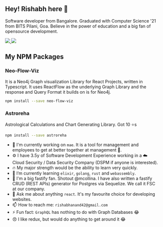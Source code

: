 <!--
**rish-0-0/rish-0-0** is a ✨ _special_ ✨ repository because its `README.md` (this file) appears on your GitHub profile.
-->
## Hey! Rishabh here 👋

Software developer from Bangalore. Graduated with Computer Science '21 from BITS Pilani, Goa. Believe in the power of education and a big fan of opensource development.

<a href="https://www.linkedin.com/in/rish-0-0" rel="nofollow noreferrer">
  <img src="https://img.shields.io/badge/LinkedIn-0077B5?style=for-the-badge&logo=linkedin&logoColor=white" />
</a>

<a href="https://leetcode.com/u/rish-0-0/" rel="nofollow noreferrer">
  <img src="https://img.shields.io/badge/-LeetCode-FFA116?style=for-the-badge&logo=LeetCode&logoColor=black" />
</a>

## My NPM Packages

### Neo-Flow-Viz

It is a Neo4j Graph visualization Library for React Projects, written in Typescript. It uses ReactFlow as the underlying Graph Library and the response and Query Format it builds on is for Neo4j.

```bash
npm install --save neo-flow-viz
```

### Astroreha

Astrological Calculations and Chart Generating Library. Got 10 ⭐s

```bash
npm install --save astroreha
```

- 🔭 I'm currently working on `mae`. It is a tool for management and employees to get at better together at management 🤝.
- ⚙️ I have 3.5y of Software Development Experience working in a ☁️ Cloud Security / Data Security Company (DSPM if anyone is interested).
- 🔥 My major strength would be the ability to learn very quickly. 
- 🌱 I’m currently learning `elixir`, `golang`, `rust` and `webassembly`.
- 👯 I'm a big fastify fan. Shotout @mcollina. I have also written a fastify CRUD (REST APIs) generator for Postgres via Sequelize. We call it FSC at our company. 
- 💬 Ask me about anything `react`. It's my favourite choice for developing websites.
- 📫 How to reach me: `rishabhanand42@gmail.com`
- ⚡ Fun fact: `GraphQL` has nothing to do with Graph Databases 😂
- 😠 I like redux, but would do anything to get around it 😂
